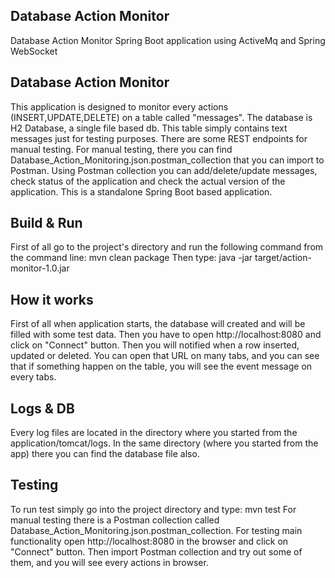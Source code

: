 **Database Action Monitor**
-

Database Action Monitor Spring Boot application using ActiveMq and Spring WebSocket



Database Action Monitor
-----------------------
This application is designed to monitor every actions (INSERT,UPDATE,DELETE) on a table called "messages".
The database is H2 Database, a single file based db.
This table simply contains text messages just for testing purposes.
There are some REST endpoints for manual testing.
For manual testing, there you can find Database_Action_Monitoring.json.postman_collection that you can import to Postman.
Using Postman collection you can add/delete/update messages, check status of the application and check the actual version of the application.
This is a standalone Spring Boot based application.

Build & Run
-----------
First of all go to the project's directory and run the following command from the command line:
mvn clean package
Then type: java -jar target/action-monitor-1.0.jar

How it works
------------
First of all when application starts, the database will created and will be filled with some test data.
Then you have to open http://localhost:8080 and click on "Connect" button.
Then you will notified when a row inserted, updated or deleted.
You can open that URL on many tabs, and you can see that if something happen on the table, you will see the event message on every tabs.

Logs & DB
---------
Every log files are located in the directory where you started from the application/tomcat/logs.
In the same directory (where you started from the app) there you can find the database file also.

Testing
-------
To run test simply go into the project directory and type: mvn test
For manual testing there is a Postman collection called Database_Action_Monitoring.json.postman_collection.
For testing main functionality open http://localhost:8080 in the browser and click on "Connect" button.
Then import Postman collection and try out some of them, and you will see every actions in browser.